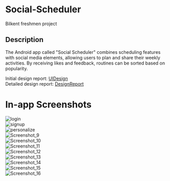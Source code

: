 # Social-Scheduler
Bilkent freshmen project
## Description
The Android app called "Social Scheduler" combines scheduling features with social media elements, allowing users to plan and share their weekly activities. By receiving likes and feedback, routines can be sorted based on popularity.

Initial design report: [UIDesign](https://github.com/karaca-i/Social-Scheduler/blob/main/uireport.pdf)  
Detailed design report: [DesignReport](https://github.com/gedd1/Social-Scheduler/blob/main/DetailedDesignReport.pdf)
# In-app Screenshots

![login](https://github.com/cartoonRunner/Social-Scheduler/assets/114016405/b899abdd-6d57-4f24-b8f3-76e9383c0ae1)  
![signup](https://github.com/cartoonRunner/Social-Scheduler/assets/114016405/666494ad-c3e1-491e-80bd-75de6eebcc10)  
![personalize](https://github.com/cartoonRunner/Social-Scheduler/assets/114016405/f171fc5b-9e35-4cbc-9dab-99abccbe4715)  
![Screenshot_9](https://github.com/cartoonRunner/Social-Scheduler/assets/114016405/2d448406-3559-4149-9c67-72822dcbe666)  
![Screenshot_10](https://github.com/cartoonRunner/Social-Scheduler/assets/114016405/e99b6adf-f7c6-456b-bfc0-79843be9714b)  
![Screenshot_11](https://github.com/cartoonRunner/Social-Scheduler/assets/114016405/8dd87e5c-f109-412d-b215-7a94ad9d4031)  
![Screenshot_12](https://github.com/cartoonRunner/Social-Scheduler/assets/114016405/70668d7d-3116-4bac-9d90-b52c14d197f3)  
![Screenshot_13](https://github.com/cartoonRunner/Social-Scheduler/assets/114016405/a34462d5-ad30-44d1-ae28-430779beafd8)  
![Screenshot_14](https://github.com/cartoonRunner/Social-Scheduler/assets/114016405/f289b6cd-4e75-429c-948a-4bf950648977)  
![Screenshot_15](https://github.com/cartoonRunner/Social-Scheduler/assets/114016405/e14a671f-7ae2-429b-a0ab-244918f56c1e)  
![Screenshot_16](https://github.com/cartoonRunner/Social-Scheduler/assets/114016405/b092b88d-8c2a-4fe9-a430-6f14d2a711d1)  
